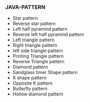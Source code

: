 
  ### JAVA-PATTERN
* Star pattern
* Reverse star pattern
* Left half pyramind pattern
* Reverse left half pyramind pattern
* Left triangle pattern
* Right triangle pattern
* left side triangle pattern
* Printing Triangle pattern
* Reverse Triangle pattern
* Diamond pattern
* Sandglass timer Shape pattern
* K shape pattern
* Opposite K pattern
* Butterfly pattern 
* Hollow diamond pattern
  
 
  

  
